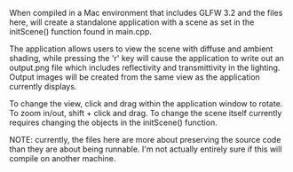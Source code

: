 When compiled in a Mac environment that includes GLFW 3.2 and the files here, 
will create a standalone application with a scene as set in the initScene()
function found in main.cpp.

The application allows users to view the scene with diffuse and ambient shading,
while pressing the 'r' key will cause the application to write out an
output.png file which includes reflectivity and transmittivity in the lighting.
Output images will be created from the same view as the application currently displays.

To change the view, click and drag within the application window to rotate. To
zoom in/out, shift + click and drag. To change the scene itself currently requires
changing the objects in the initScene() function.

NOTE: currently, the files here are more about preserving the source code
than they are about being runnable. I'm not actually entirely sure if this
will compile on another machine.
